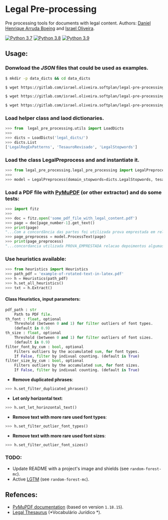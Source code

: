 # Legal Pre-processing

Pre processing tools for documents with legal content.
Authors: [Daniel Henrique Arruda Boeing](mailto:daniel.boeing@softplan.com.br) and [Israel Oliveira](mailto:israel.oliveira@softplan.com.br).

[![Python 3.7](https://img.shields.io/badge/Python-3.7-gree.svg)](https://www.python.org/downloads/release/python-370/)
[![Python 3.8](https://img.shields.io/badge/Python-3.8-gree.svg)](https://www.python.org/downloads/release/python-380/)
[![Python 3.9](https://img.shields.io/badge/Python-3.9-gree.svg)](https://www.python.org/downloads/release/python-390/)

## Usage:

### Donwload the *JSON* files that could be used as examples.

```bash
$ mkdir -p data_dicts && cd data_dicts

$ wget https://gitlab.com/israel.oliveira.softplan/legal-pre-processing/-/raw/master/data/LegalRegExPatterns.json

$ wget https://gitlab.com/israel.oliveira.softplan/legal-pre-processing/-/raw/master/data/LegalStopwords.json

$ wget https://gitlab.com/israel.oliveira.softplan/legal-pre-processing/-/raw/master/data/TesauroRevisado.json
```

### Load helper class and laod dictionaries.

```python
>>> from  legal_pre_processing.utils import LoadDicts
>>>
>>> dicts = LoadDicts('legal_dicts/')
>>> dicts.List
['LegalRegExPatterns', 'TesauroRevisado', 'LegalStopwords']
```

### Load the class LegalPreprocess and and instantiate it.

```python
>>> from legal_pre_processing.legal_pre_processing import LegalPreprocess
>>>
>>> model = LegalPreprocess(domain_stopwords=dicts.LegalStopwords, tesauro=dicts.TesauroRevisado, regex_pattern=dicts.LegalRegExPatterns)
```

### Load a PDF file with [PyMuPDF](https://pymupdf.readthedocs.io/en/latest/) (or other extractor) and do some tests:

```python
>>> import fitz
>>>
>>> doc = fitz.open('some_pdf_file_with_legal_content.pdf')
>>> page = doc[page_number-1].get_text()
>>> print(page)
"...Com a concordância das partes foi utilizada prova emprestada em relação aos depoimentos de algumas testemunhas de defesa (decisões de 28/10/2016,  07/11/2016, de 10/11/2016 e de 09/02/2017, nos eventos 114, 175 e 199, e depoimentos nos eventos 187, 200, 287 e 513)...."
>>> page_preprocess = model.ProcessText(page)
>>> print(page_preprocess)
"...concordancia utilizada PROVA_EMPRESTADA relacao depoimentos algumas testemunhas defesa decisoes eventos depoimentos eventos..."
```

### Use heuristics available:

```python
>>> from heuristics import Heuristics
>>> path_pdf = 'example-of-rotated-text-in-latex.pdf'
>>> h = Heuristics(path_pdf)
>>> h.set_all_heuristics()
>>> txt = h.Extract()
```

#### Class Heuristics, input parameters:
```python
pdf_path : str
    Path to PDF file.
th_font : float, optional
    Threshold (between 0 and 1) for filter outliers of font types.
    (default is 0.9)
th_size : float, optional
    Threshold (between 0 and 1) for filter outliers of font sizes.
    (default is 0.9)
filter_font_by_cum : bool, optional
    Filters outliers by the accumulated sum, for font types.
    If False, filter by indivual counting. (default is True)
filter_size_by_cum : bool, optional
    Filters outliers by the accumulated sum, for font sizes.
    If False, filter by indivual counting. (default is True)
```

- **Remove duplicated phrases**:
```python
>>> h.set_filter_duplicated_phrases()
```

- **Let only horizontal text**:
```python
>>> h.set_let_horinzontal_text()
```

- **Remove text with more rare used font types**:
```python
>>> h.set_filter_outlier_font_types()
```

- **Remove text with more rare used font sizes**:
```python
>>> h.set_filter_outlier_font_sizes()
```

### TODO:

- Update README with a project's image and shields (see `random-forest-mc`).
- Active [LGTM](https://lgtm.com/) (see `random-forest-mc`).

## Refences:

- [PyMuPDF documentation](https://pymupdf.readthedocs.io/en/latest/index.html) (based on version `1.18.15`).
- [Legal Thesaurus](https://scon.stj.jus.br/SCON/thesaurus/) (*Vocabulário Jurídico
*).
